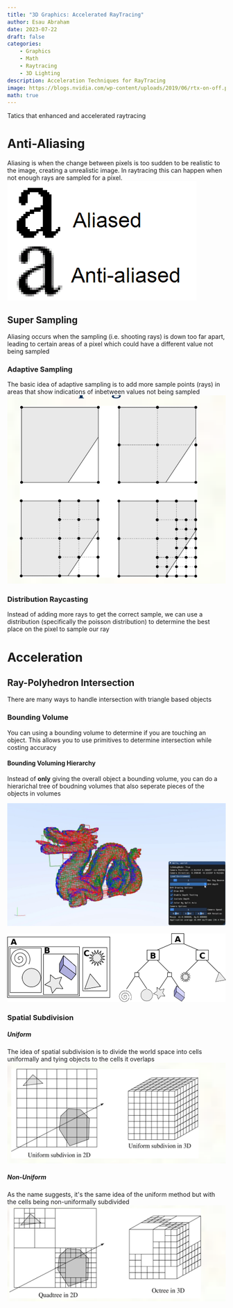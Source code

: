 ```yaml
---
title: "3D Graphics: Accelerated RayTracing"
author: Esau Abraham
date: 2023-07-22
draft: false
categories: 
    - Graphics
    - Math
    - Raytracing
    - 3D Lighting
description: Acceleration Techniques for RayTracing
image: https://blogs.nvidia.com/wp-content/uploads/2019/06/rtx-on-off.png
math: true
---
```


Tatics that enhanced and accelerated raytracing

# Anti-Aliasing
Aliasing is when the change between pixels is too sudden to be realistic to the image, creating a unrealistic image. In raytracing this can happen when not enough rays are sampled for a pixel.
![alias](alias.png)

## Super Sampling

Aliasing occurs when the sampling (i.e. shooting rays) is down too far apart, leading to certain areas of a pixel which could have a different value not being sampled

### Adaptive Sampling
The basic idea of adaptive sampling is to add more sample points (rays) in areas that show indications of inbetween values not being sampled
![supersampling](supersample.png)

### Distribution Raycasting
Instead of adding more rays to get the correct sample, we can use a distribution (specifically the poisson distribution) to determine the best place on the pixel to sample our ray

# Acceleration

## Ray-Polyhedron Intersection
There are many ways to handle intersection with triangle based objects

### Bounding Volume
You can using a bounding volume to determine if you are touching an object. This allows you to use primitives to determine intersection while costing accuracy

#### Bounding Voluming Hierarchy
Instead of **only** giving the overall object a bounding volume, you can do a hierarichal tree of boudning volumes that also seperate pieces of the objects in volumes

![dragon](dragon.png)

![bounding](bounding.png)

### Spatial Subdivision

##### Uniform
The idea of spatial subdivision is to divide the world space into cells uniformally and tying objects to the cells it overlaps
![uniformSpace](uniformDivision.png)

##### Non-Uniform
As the name suggests, it's the same idea of the uniform method but with the cells being non-uniformally subdivided
![nonUniformSpace](nonUniformDivision.png)